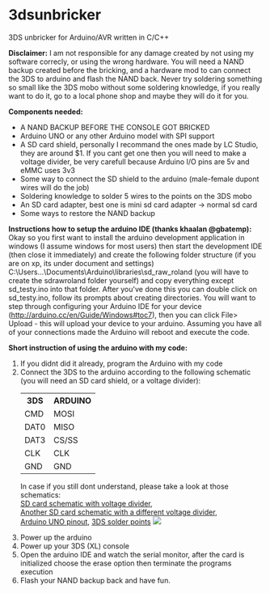 3dsunbricker
============

3DS unbricker for Arduino/AVR written in C/C++

**Disclaimer:** I am not responsible for any damage created by not using my software correcly, or using the wrong hardware. You will need a NAND backup created before the bricking, and a hardware mod to can connect the 3DS to arduino and flash the NAND back. Never try soldering something so small like the 3DS mobo without some soldering knowledge, if you really want to do it, go to a local phone shop and maybe they will do it for you.

**Components needed:**
<ul>
  <li> A NAND BACKUP BEFORE THE CONSOLE GOT BRICKED </li>
  <li> Arduino UNO or any other Arduino model with SPI support </li>
  <li> A SD card shield, personally I recommand the ones made by LC Studio, they are around $1. If you cant get one then you will need to make a voltage divider, be very carefull because Arduino I/O pins are 5v and eMMC uses 3v3 </li>
  <li> Some way to connect the SD shield to the arduino (male-female dupont wires will do the job) </li>
  <li> Soldering knowledge to solder 5 wires to the points on the 3DS mobo </li>
  <li> An SD card adapter, best one is mini sd card adapter -> normal sd card </li>
  <li> Some ways to restore the NAND backup </li>
</ul>

**Instructions how to setup the arduino IDE (thanks khaalan @gbatemp):**
Okay so you first want to install the arduino development application in windows (I assume windows for most users) then start the development IDE (then close it immediately) and create the following folder structure (if you are on xp, its under document and settings) C:\Users\...\Documents\Arduino\libraries\sd\_raw\_roland (you will have to create the sdrawroland folder yourself) and copy everything except sd_testy.ino into that folder. After you've done this you can double click on sd\_testy.ino, follow its prompts about creating directories. You will want to step through configuring your Arduino IDE for your device (http://arduino.cc/en/Guide/Windows#toc7), then you can click File> Upload - this will upload your device to your arduino. Assuming you have all of your connections made the Arduino will reboot and execute the code.

**Short instruction of using the arduino with my code:**
<ol>
<li> If you didnt did it already, program the Arduino with my code </li>
<li>  Connect the 3DS to the arduino according to the following schematic (you will need an SD card shield, or a voltage divider):     
<table border="0">
<tr>
<th>3DS</th>
<th>ARDUINO</th>
</tr>
<tr>
<td>CMD</td>
<td>MOSI</td>
</tr>
<tr>
<td>DAT0</td>
<td>MISO</td>
</tr>
<tr>
<td>DAT3</td>
<td>CS/SS</td>
</tr>
<tr>
<td>CLK</td>
<td>CLK</td>
</tr>
<tr>
<td>GND</td>
<td>GND</td>
</tr>
</table>

In case if you still dont understand, please take a look at those schematics:         
<a href="http://arduinodiy.files.wordpress.com/2012/03/sd-card.jpg">SD card schematic with voltage divider</a>,     
<a href="http://img441.imageshack.us/img441/2391/schematicuo7.jpg">Another SD card schematic with a different voltage divider</a>,   
<a href="http://tinyurl.com/p4dyv8q">Arduino UNO pinout</a>, 
<a href="http://imageshack.us/a/img18/7048/tvj.png">3DS solder points</a>
<a href="https://dl.dropboxusercontent.com/u/33926727/3ds/duino.png"><img src="https://dl.dropboxusercontent.com/u/33926727/3ds/duino.png" /></a>
</li>
<li> Power up the arduino</li>
<li> Power up your 3DS (XL) console</li>
<li>  Open the arduino IDE and watch the serial monitor, after the card is initialized choose the erase option then terminate the programs execution</li>
<li> Flash your NAND backup back and have fun.</li>
</ol>


	
	
